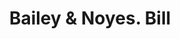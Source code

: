 ---
doi: 10.7916/D8F77QRP
date_other: '1900'
date_other_textual: 1900-1909
form: printed ephemera
genre:
- Invoices
name:
- Bailey & Noyes
object_in_context_url: https://biggert.cul.columbia.edu/items/view/ave_biggert_01767
subject_hierarchical_geographic:
- Portland, Maine, United States
subject_name:
- Bailey & Noyes
title: Bailey & Noyes. Bill
sort_title: Bailey & Noyes. Bill
call_number: ave_biggert_01767
coordinates:
- 43.666666666666664,-70.26666666666667
pid: ave_biggert_01767
identifiers: ave_biggert_01767
canvas_id: ldpd:397025
permalink: "/items/ave_biggert_01767/"
layout: iiif-image-page
---
